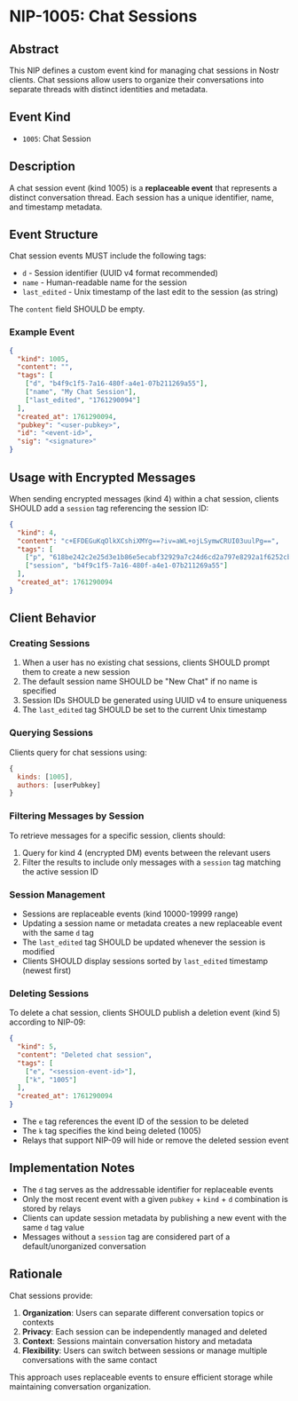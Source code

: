# NIP-1005: Chat Sessions

## Abstract

This NIP defines a custom event kind for managing chat sessions in Nostr clients. Chat sessions allow users to organize their conversations into separate threads with distinct identities and metadata.

## Event Kind

- `1005`: Chat Session

## Description

A chat session event (kind 1005) is a **replaceable event** that represents a distinct conversation thread. Each session has a unique identifier, name, and timestamp metadata.

## Event Structure

Chat session events MUST include the following tags:

- `d` - Session identifier (UUID v4 format recommended)
- `name` - Human-readable name for the session
- `last_edited` - Unix timestamp of the last edit to the session (as string)

The `content` field SHOULD be empty.

### Example Event

```json
{
  "kind": 1005,
  "content": "",
  "tags": [
    ["d", "b4f9c1f5-7a16-480f-a4e1-07b211269a55"],
    ["name", "My Chat Session"],
    ["last_edited", "1761290094"]
  ],
  "created_at": 1761290094,
  "pubkey": "<user-pubkey>",
  "id": "<event-id>",
  "sig": "<signature>"
}
```

## Usage with Encrypted Messages

When sending encrypted messages (kind 4) within a chat session, clients SHOULD add a `session` tag referencing the session ID:

```json
{
  "kind": 4,
  "content": "c+EFDEGuKqOlkXCshiXMYg==?iv=aWL+ojLSymwCRUI03uulPg==",
  "tags": [
    ["p", "618be242c2e25d3e1b86e5ecabf32929a7c24d6cd2a797e8292a1f6252cb702e"],
    ["session", "b4f9c1f5-7a16-480f-a4e1-07b211269a55"]
  ],
  "created_at": 1761290094
}
```

## Client Behavior

### Creating Sessions

1. When a user has no existing chat sessions, clients SHOULD prompt them to create a new session
2. The default session name SHOULD be "New Chat" if no name is specified
3. Session IDs SHOULD be generated using UUID v4 to ensure uniqueness
4. The `last_edited` tag SHOULD be set to the current Unix timestamp

### Querying Sessions

Clients query for chat sessions using:

```javascript
{
  kinds: [1005],
  authors: [userPubkey]
}
```

### Filtering Messages by Session

To retrieve messages for a specific session, clients should:

1. Query for kind 4 (encrypted DM) events between the relevant users
2. Filter the results to include only messages with a `session` tag matching the active session ID

### Session Management

- Sessions are replaceable events (kind 10000-19999 range)
- Updating a session name or metadata creates a new replaceable event with the same `d` tag
- The `last_edited` tag SHOULD be updated whenever the session is modified
- Clients SHOULD display sessions sorted by `last_edited` timestamp (newest first)

### Deleting Sessions

To delete a chat session, clients SHOULD publish a deletion event (kind 5) according to NIP-09:

```json
{
  "kind": 5,
  "content": "Deleted chat session",
  "tags": [
    ["e", "<session-event-id>"],
    ["k", "1005"]
  ],
  "created_at": 1761290094
}
```

- The `e` tag references the event ID of the session to be deleted
- The `k` tag specifies the kind being deleted (1005)
- Relays that support NIP-09 will hide or remove the deleted session event

## Implementation Notes

- The `d` tag serves as the addressable identifier for replaceable events
- Only the most recent event with a given `pubkey` + `kind` + `d` combination is stored by relays
- Clients can update session metadata by publishing a new event with the same `d` tag value
- Messages without a `session` tag are considered part of a default/unorganized conversation

## Rationale

Chat sessions provide:

1. **Organization**: Users can separate different conversation topics or contexts
2. **Privacy**: Each session can be independently managed and deleted
3. **Context**: Sessions maintain conversation history and metadata
4. **Flexibility**: Users can switch between sessions or manage multiple conversations with the same contact

This approach uses replaceable events to ensure efficient storage while maintaining conversation organization.
